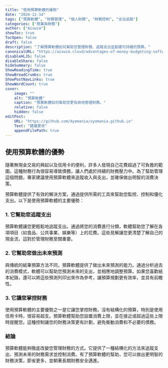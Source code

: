 ```yaml
---
title: "使用預算軟體的優勢"
date: "2024-12-14"
tags: ["預算軟體", "財務管理", "個人財務", "財務控制", "支出追蹤"]
categories: ["商業與財務"]
author: ["Aixwim"]
showToc: true
TocOpen: false
draft: false
description: "了解預算軟體如何幫助您管理財務、追蹤支出並創建可持續的預算。"
canonicalURL: "https://aixwim.cloud/advantages-of-money-budgeting-software"
disableHLJS: false
disableShare: false
hideSummary: false
ShowReadingTime: true
ShowBreadCrumbs: true
ShowPostNavLinks: true
ShowWordCount: true
cover:
    image: ""
    alt: "預算軟體"
    caption: "預算軟體如何幫助您更有效地管理財務。"
    relative: false
    hidden: false
editPost:
    URL: "https://github.com/Xyomania/xyomania.github.io"
    Text: "建議更改"
    appendFilePath: true
---
```


## 使用預算軟體的優勢

隨著無現金交易的興起以及信用卡的便利，許多人發現自己花費超過了可負擔的範圍。這種財務行為很容易導致債務，讓人們處於持續的財務壓力中。為了幫助管理這個問題，專家建議使用預算軟體來追蹤收入與支出，並確保做出明智的消費決策。

預算軟體提供了有效的解決方案，通過提供所需的工具來幫助您監控、控制和優化支出。以下是使用預算軟體的主要優勢：

### **1. 它幫助您追蹤支出**

預算軟體讓您更輕鬆地追蹤支出。通過將您的消費進行分類，軟體幫助您了解在各項項目（如食品、公共事業、娛樂等）上的花費。這些見解讓您更清楚了解自己的現金流，這對於管理財務至關重要。

### **2. 它幫助您做出未來預測**

與傳統的紙筆預算方法不同，預算軟體提供了做出未來預測的能力。通過分析過去的消費模式，軟體可以幫助您預測未來的支出，並相應地調整預算。如果您喜歡紙本紀錄，還可以將這些預測列印出來作為參考，讓預算規劃更有效率，並具有前瞻性。

### **3. 它讓您掌控財務**

使用預算軟體的主要優勢之一是它讓您掌控財務。沒有結構化的預算，特別是使用信用卡時，很容易超支。預算軟體幫助您設置消費上限，並在接近或超過這些上限時提醒您。這種控制讓您的財務決策更有計劃，避免衝動消費和不必要的債務。

### **結論**

預算軟體能夠徹底改變您管理財務的方式。它提供了一種結構化的方法來追蹤支出、預測未來的財務需求並控制消費。有了預算軟體的幫助，您可以做出更明智的財務決策，節省更多，並朝著長期財務安全邁進。
